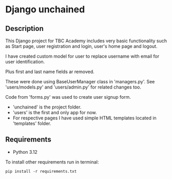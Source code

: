 # Django unchained

## Description
This Django project for TBC Academy includes very basic functionality such as Start page,
user registration and login, user's home page and logout.

I have created custom model for user to replace username with email for user identification.

Plus first and last name fields ar removed.

These were done using BaseUserManager class in 'managers.py'.
See 'users/models.py' and 'users/admin.py' for related changes too.

Code from 'forms.py' was used to create user signup form.


- 'unchained' is the project folder.
- 'users' is the first and only app for now.
- For respective pages I have used simple HTML templates located in 'templates' folder.


## Requirements
- Python 3.12

To install other requirements run in terminal:
````
pip install -r requirements.txt
````

